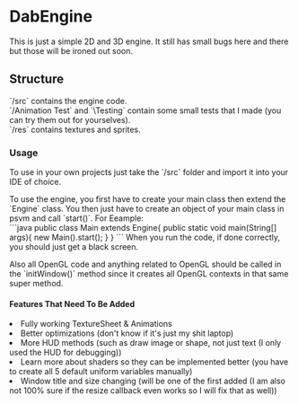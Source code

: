 <h1>DabEngine</h1>
<p>This is just a simple 2D and 3D engine. It still has small bugs here and there but those will be ironed out soon.</p>

<h2>Structure</h2>
`/src` contains the engine code.</br>
`/Animation Test` and `\Testing` contain some small tests that I made (you can try them out for yourselves).</br>
`/res` contains textures and sprites.</br>

<h3>Usage</h3>
<p>To use in your own projects just take the `/src` folder and import it into your IDE of choice.</p>
<p>To use the engine, you first have to create your main class then extend the `Engine` class. You then just have to create an object of your main class in psvm and call `start()`. For Eeample:</br>
```java
public class Main extends Engine{
  public static void main(String[] args){
    new Main().start();
  }
}
```
When you run the code, if done correctly, you should just get a black screen.
<p>Also all OpenGL code and anything related to OpenGL should be called in the `initWindow()` method since it creates all OpenGL contexts in that same super method.

<h4>Features That Need To Be Added</h4>
<li>Fully working TextureSheet & Animations</li>
<li>Better optimizations (don't know if it's just my shit laptop)</li>
<li>More HUD methods (such as draw image or shape, not just text (I only used the HUD for debugging))</li>
<li>Learn more about shaders so they can be implemented better (you have to create all 5 default uniform variables manually)</li>
<li>Window title and size changing (will be one of the first added (I am also not 100% sure if the resize callback even works so I will fix that as well))</li>
